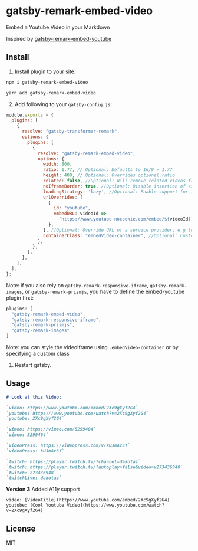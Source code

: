 # gatsby-remark-embed-video

Embed a Youtube Video in your Markdown

Inspired by [gatsby-remark-embed-youtube](https://github.com/ntwcklng/gatsby-remark-embed-youtube)



## Install

1.  Install plugin to your site:

```bash
npm i gatsby-remark-embed-video

yarn add gatsby-remark-embed-video
```

2.  Add following to your `gatsby-config.js`:

```js
module.exports = {
  plugins: [
    {
      resolve: "gatsby-transformer-remark",
      options: {
        plugins: [
          {
            resolve: "gatsby-remark-embed-video",
            options: {
              width: 800,
              ratio: 1.77, // Optional: Defaults to 16/9 = 1.77
              height: 400, // Optional: Overrides optional.ratio
              related: false, //Optional: Will remove related videos from the end of an embedded YouTube video.
              noIframeBorder: true, //Optional: Disable insertion of <style> border: 0
              loadingStrategy: 'lazy', //Optional: Enable support for lazy-load offscreen iframes. Default is disabled.
              urlOverrides: [
                {
                  id: "youtube",
                  embedURL: videoId =>
                    `https://www.youtube-nocookie.com/embed/${videoId}`,
                },
              ], //Optional: Override URL of a service provider, e.g to enable youtube-nocookie support
              containerClass: "embedVideo-container", //Optional: Custom CSS class for iframe container, for multiple classes separate them by space
            },
          },
        ],
      },
    },
  ],
};
```

Note: if you also rely on `gatsby-remark-responsive-iframe`, `gatsby-remark-images`, or `gatsby-remark-prismjs`, you have to define the embed-youtube plugin first:

```js
plugins: [
  "gatsby-remark-embed-video",
  "gatsby-remark-responsive-iframe",
  "gatsby-remark-prismjs",
  "gatsby-remark-images"
]
```

Note: you can style the videoIframe using `.embedVideo-container` or by specifying a custom class

1.  Restart gatsby.

## Usage

```markdown
# Look at this Video:

`video: https://www.youtube.com/embed/2Xc9gXyf2G4`
`youtube: https://www.youtube.com/watch?v=2Xc9gXyf2G4`
`youtube: 2Xc9gXyf2G4`

`vimeo: https://vimeo.com/5299404`
`vimeo: 5299404`

`videoPress: https://videopress.com/v/kUJmAcSf`
`videoPress: kUJmAcSf`

`twitch: https://player.twitch.tv/?channel=dakotaz`
`twitch: https://player.twitch.tv/?autoplay=false&video=v273436948`
`twitch: 273436948`
`twitchLive: dakotaz`
```

**Version 3**
Added A11y support

`video: [VideoTitle](https://www.youtube.com/embed/2Xc9gXyf2G4)`
`youtube: [Cool Youtube Video](https://www.youtube.com/watch?v=2Xc9gXyf2G4)`


## License

MIT
